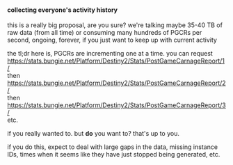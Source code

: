 #### collecting everyone's activity history

this is a really big proposal, are you sure?
we're talking maybe 35-40 TB of raw data (from all time)
or consuming many hundreds of PGCRs per second, ongoing, forever, if you just want to keep up with current activity

the tl;dr here is, PGCRs are incrementing one at a time. you can request  
https://stats.bungie.net/Platform/Destiny2/Stats/PostGameCarnageReport/1/  
then  
https://stats.bungie.net/Platform/Destiny2/Stats/PostGameCarnageReport/2/  
then  
https://stats.bungie.net/Platform/Destiny2/Stats/PostGameCarnageReport/3/  
etc.

if you really wanted to. but **do** you want to? that's up to you.

if you do this, expect to deal with large gaps in the data, missing instance IDs, times when it seems like they have just stopped being generated, etc.